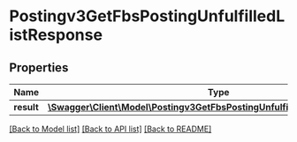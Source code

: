 # Postingv3GetFbsPostingUnfulfilledListResponse

## Properties
Name | Type | Description | Notes
------------ | ------------- | ------------- | -------------
**result** | [**\Swagger\Client\Model\Postingv3GetFbsPostingUnfulfilledListResponseResult**](Postingv3GetFbsPostingUnfulfilledListResponseResult.md) |  | [optional] 

[[Back to Model list]](../README.md#documentation-for-models) [[Back to API list]](../README.md#documentation-for-api-endpoints) [[Back to README]](../README.md)



